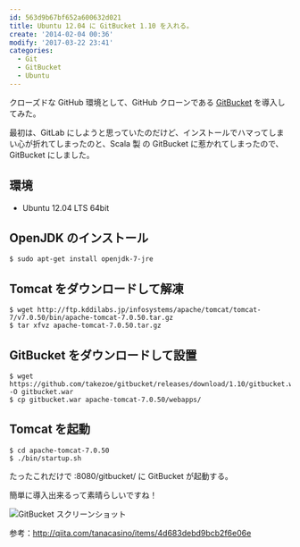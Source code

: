 ```yaml
---
id: 563d9b67bf652a600632d021
title: Ubuntu 12.04 に GitBucket 1.10 を入れる。
create: '2014-02-04 00:36'
modify: '2017-03-22 23:41'
categories:
  - Git
  - GitBucket
  - Ubuntu
---
```


クローズドな GitHub 環境として、GitHub クローンである [GitBucket](https://github.com/takezoe/gitbucket) を導入してみた。

最初は、GitLab にしようと思っていたのだけど、インストールでハマってしまい心が折れてしまったのと、Scala 製 の GitBucket に惹かれてしまったので、 GitBucket にしました。

<!-- more -->

## 環境

- Ubuntu 12.04 LTS 64bit

## OpenJDK のインストール

```
$ sudo apt-get install openjdk-7-jre
```

## Tomcat をダウンロードして解凍

```
$ wget http://ftp.kddilabs.jp/infosystems/apache/tomcat/tomcat-7/v7.0.50/bin/apache-tomcat-7.0.50.tar.gz
$ tar xfvz apache-tomcat-7.0.50.tar.gz
```

## GitBucket をダウンロードして設置

```
$ wget https://github.com/takezoe/gitbucket/releases/download/1.10/gitbucket.war -O gitbucket.war
$ cp gitbucket.war apache-tomcat-7.0.50/webapps/
```

## Tomcat を起動

```
$ cd apache-tomcat-7.0.50
$ ./bin/startup.sh
```

たったこれだけで :8080/gitbucket/ に GitBucket が起動する。

簡単に導入出来るって素晴らしいですね！

![GitBucket スクリーンショット](/images/2014/02/04/0001.png)

参考：http://qiita.com/tanacasino/items/4d683debd9bcb2f6e06e
